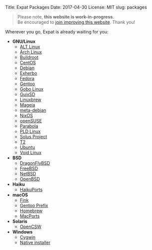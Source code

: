 Title: Expat Packages
Date: 2017-04-30
License: MIT
slug: packages

> Please note, **this website is work-in-progress**.<br />
Be encouraged to [join improving this website](doc/contribute-website/).
Thank you!


Wherever you go, Expat is already waiting for you:

* __GNU/Linux__
    * [ALT Linux](https://packages.altlinux.org/en/Sisyphus/srpms/expat)
    * [Arch Linux](https://git.archlinux.org/svntogit/packages.git/log/trunk?h=packages/expat)
    * [Buildroot](https://git.busybox.net/buildroot/tree/package/expat)
    * [CentOS](http://centos-packages.com/7/package/expat/versions/)
    * [Debian](https://packages.debian.org/source/sid/expat)
    * [Exherbo](http://git.exherbo.org/arbor.git/tree/packages/dev-libs/expat)
    * [Fedora](https://apps.fedoraproject.org/packages/expat-devel/overview/)
    * [Gentoo](https://packages.gentoo.org/packages/dev-libs/expat)
    * [Gobo Linux](https://github.com/gobolinux/Recipes/tree/master/revisions/Expat)
    * [GuixSD](https://www.gnu.org/software/guix/packages/)
    * [Linuxbrew](http://braumeister.org/formula/expat)
    * [Mageia](https://madb.mageia.org/package/show/name/expat/release/cauldron/application/0/arch/x86_64)
    * [meta-debian](https://github.com/meta-debian/meta-debian/blob/master/recipes-debian/expat/expat_debian.bb)
    * [NixOS](https://github.com/NixOS/nixpkgs/commits/master/pkgs/development/libraries/expat/default.nix)
    * [openSUSE](https://build.opensuse.org/package/show/devel:libraries:c_c++/expat)
    * [Parabola](https://www.parabola.nu/packages/testing/x86_64/expat/)
    * [PLD Linux](https://git.pld-linux.org/?p=packages/expat.git;a=summary)
    * [Solus Project](https://dev.solus-project.com/source/expat/)
    * [T2](https://www.t2-project.org/packages/expat.html)
    * [Ubuntu](https://launchpad.net/ubuntu/+source/expat)
    * [Void Linux](https://github.com/voidlinux/void-packages/tree/master/srcpkgs/expat)
* __BSD__
    * [DragonFlyBSD](https://github.com/DragonFlyBSD/DPorts/tree/master/textproc/expat2)
    * [FreeBSD](https://svnweb.freebsd.org/ports/head/textproc/expat2/)
    * [NetBSD](http://pkgsrc.se/textproc/expat)
    * [OpenBSD](http://cvsweb.openbsd.org/cgi-bin/cvsweb/src/lib/libexpat/)
* __Haiku__
    * [HaikuPorts](https://github.com/haikuports/haikuports/tree/master/dev-libs/expat)
* __macOS__
    * [Fink](http://pdb.finkproject.org/pdb/package.php/expat1)
    * [Gentoo Prefix](https://packages.gentoo.org/packages/dev-libs/expat)
    * [Homebrew](http://brewformulas.org/Expat)
    * [MacPorts](https://trac.macports.org/browser/trunk/dports/textproc/expat?order=name#files)
* __Solaris__
    * [OpenCSW](https://www.opencsw.org/package/expat/)
* __Windows__
    * [Cygwin](https://cygwin.com/packages/x86_64/expat/)
    * [Native installer](https://sourceforge.net/projects/expat/files/expat_win32/)
